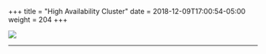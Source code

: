 +++
title = "High Availability Cluster"
date = 2018-12-09T17:00:54-05:00
weight = 204
+++

![](/docker-k8s-presentation/images/arch//kubeadm-ha-topology-stacked-etcd.svg)

___
